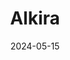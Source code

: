---  
layout: startup_page  
title: "Alkira"  
id: "alkira.com"  
permalink: "/alkiraalkira.com05152024/"  
website: "https://www.alkira.com/"  
funding_round: "Series C"  
funding_amount: "$100M"  
investors: "Tiger Global Management, Dallas Venture Capital, Geodesic Capital, LIAN Group, NextEquity Partners, Kleiner Perkins, Koch Disruptive Technologies, Sequoia Capital"  
about: "Alkira provides on-demand network infrastructure as-a-service, offering integrated security and networking services globally. Its platform allows secure connection of various locations and users, prioritizing agility, scalability, and security for enterprises transitioning to cloud and AI environments. Alkira eliminates the need for on-site hardware and software management."  
markets: "Cloud Computing, Networking, Cybersecurity, AI, Software Development, Information Services, Information Technology"  
hq: "San Jose, California, United States"  
founded_year: "2018"  
linkedin: "https://www.linkedin.com/company/alkiranet"  
twitter: "https://www.twitter.com/alkiranet"  
instagram: ""  
facebook: "https://www.facebook.com/alkirainc"  
crunchbase: "https://www.crunchbase.com/organization/alkira"  
pitchbook: "https://pitchbook.com/profiles/company/231131-53"  

date_display: "15-May-2024"  
date: "2024-05-15"

# SEO Optimization  
meta_title: "Alkira - Series C Funding ($100M)"  
meta_description: "Alkira, Alkira provides on-demand network infrastructure as-a-service, offering integrated security and networking services globally. Its platform allows secu..."  
meta_keywords: "Alkira, Cloud Computing, Networking, Cybersecurity, AI, Software Development, Information Services, Information Technology, Series C funding"  
canonical_url: "https://startup.projectstartups.com/alkiraalkira.com05152024/"  
---